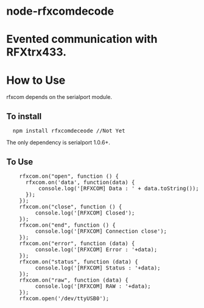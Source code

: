 node-rfxcomdecode
=================
Evented communication with RFXtrx433.
=====================================

How to Use
==========

rfxcom depends on the serialport module.

To install
----------

<pre>
  npm install rfxcomdeceode //Not Yet
</pre>

The only dependency is serialport 1.0.6+.

To Use
------

<pre>
	rfxcom.on("open", function () {
	  rfxcom.on('data', function(data) {
		  console.log('[RFXCOM] Data : ' + data.toString());
	  });
	});
	rfxcom.on("close", function () {
		 console.log('[RFXCOM] Closed');
	});
	rfxcom.on("end", function () {
		 console.log('[RFXCOM] Connection close');
	});	
	rfxcom.on("error", function (data) {
		 console.log('[RFXCOM] Error : '+data);
	});
	rfxcom.on("status", function (data) {
		 console.log('[RFXCOM] Status : '+data);
	});
	rfxcom.on("raw", function (data) {
		 console.log('[RFXCOM] RAW : '+data);
	});	
	rfxcom.open('/dev/ttyUSB0');
</pre>

